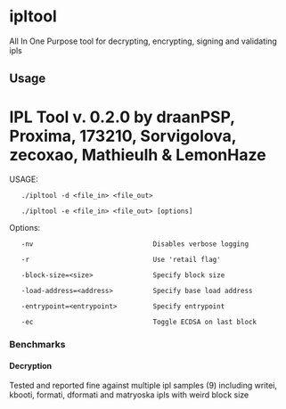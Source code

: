 # ipltool
All In One Purpose tool for decrypting, encrypting, signing and validating ipls

## Usage

IPL Tool v. 0.2.0 by draanPSP, Proxima, 173210, Sorvigolova, zecoxao, Mathieulh & LemonHaze
===========================================================================================


USAGE: 

       ./ipltool -d <file_in> <file_out>

       ./ipltool -e <file_in> <file_out> [options]

Options:

       -nv                              Disables verbose logging
       
       -r                               Use 'retail flag'
       
       -block-size=<size>               Specify block size
       
       -load-address=<address>          Specify base load address
       
       -entrypoint=<entrypoint>         Specify entrypoint
       
       -ec                              Toggle ECDSA on last block


### Benchmarks

#### Decryption

Tested and reported fine against multiple ipl samples (9) including writei, kbooti, formati, dformati and matryoska ipls with weird block size
